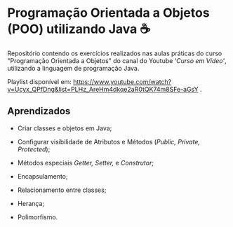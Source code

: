 # Programação Orientada a Objetos (POO) utilizando Java :coffee:

Repositório contendo os exercícios realizados nas aulas práticas do curso "Programação Orientada a Objetos" do canal do Youtube _'Curso em Vídeo'_, utilizando a linguagem de programação Java.

Playlist disponível em: https://www.youtube.com/watch?v=Ucyx_QPfDng&list=PLHz_AreHm4dkqe2aR0tQK74m8SFe-aGsY .

## Aprendizados

* Criar classes e objetos em Java;

* Configurar visibilidade de Atributos e Métodos (_Public, Private, Protected_);

* Métodos especiais _Getter, Setter,_ e _Construtor_;

* Encapsulamento;

* Relacionamento entre classes;

* Herança;

* Polimorfismo.

  
